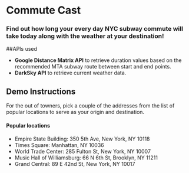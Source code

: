 # Commute Cast
### Find out how long your every day NYC subway commute will take today along with the weather at your destination!

##APIs used
- **Google Distance Matrix API** to retrieve duration values based on the recommended MTA subway route between start and end points.
- **DarkSky API** to retrieve current weather data.


## Demo Instructions
For the out of towners, pick a couple of the addresses from the list of popular locations to serve as your origin and destination.
#### Popular locations
- Empire State Building: 350 5th Ave, New York, NY 10118
- Times Square: Manhattan, NY 10036
- World Trade Center: 285 Fulton St, New York, NY 10007
- Music Hall of Williamsburg: 66 N 6th St, Brooklyn, NY 11211
- Grand Central: 89 E 42nd St, New York, NY 10017

